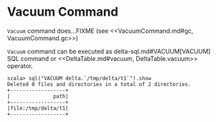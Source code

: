 # Vacuum Command

`Vacuum` command does...FIXME (see <<VacuumCommand.md#gc, VacuumCommand.gc>>)

`Vacuum` command can be executed as delta-sql.md#VACUUM[VACUUM] SQL command or <<DeltaTable.md#vacuum, DeltaTable.vacuum>> operator.

```text
scala> sql("VACUUM delta.`/tmp/delta/t1`").show
Deleted 0 files and directories in a total of 2 directories.
+------------------+
|              path|
+------------------+
|file:/tmp/delta/t1|
+------------------+
```
